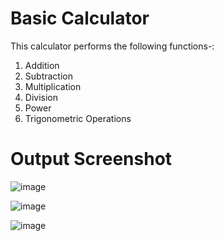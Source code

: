 <h1>Basic Calculator</h1>
This calculator performs the following functions-:

1. Addition
2. Subtraction
3. Multiplication
4. Division
5. Power
6. Trigonometric Operations

<h1>Output Screenshot</h1>

![image](https://github.com/Nikita06211/Dev-Geeks/assets/120494269/1de0cff9-ca77-4a35-8600-654520405971)

![image](https://github.com/Nikita06211/Dev-Geeks/assets/120494269/d07fffe2-bf9f-4034-9b9a-5168bc2e6ffa)

![image](https://github.com/Nikita06211/Dev-Geeks/assets/120494269/267eaabe-62df-48df-a039-eb6d774498c4)




